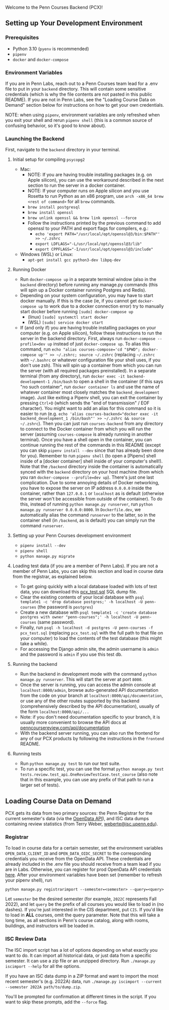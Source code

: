 Welcome to the Penn Courses Backend (PCX)!

## Setting up Your Development Environment

### Prerequisites

-   Python 3.10 (`pyenv` is recommended)
-   `pipenv`
-   `docker` and `docker-compose`

### Environment Variables

If you are in Penn Labs, reach out to a Penn Courses team lead for a .env file to
put in your `backend` directory. This will contain some sensitive credentials (which is why the file contents are not
pasted in this public README). If you are not in Penn Labs, see the "Loading Course Data on Demand" section below for instructions on how to get your own credentials.

NOTE: when using `pipenv`, environment variables are only refreshed when you exit your shell and rerun `pipenv shell` (this is a common source of confusing behavior, so it's good to know about).

### Launching the Backend

First, navigate to the `backend` directory in your terminal.

1. Initial setup for compiling `psycopg2`

    - Mac:
        - NOTE: If you are having trouble installing packages (e.g. on Apple silicon), you can use the workaround described in the next section to run the server in a docker container.
        - NOTE: If your computer runs on Apple silicon and you use Rosetta to run Python as an x86 program, use `arch -x86_64 brew <rest of command>` for all `brew` commands.
        - `brew install postgresql`
        - `brew install openssl`
        - `brew unlink openssl && brew link openssl --force`
        - Follow the instructions printed by the previous command to add openssl to your PATH and export flags for compilers, e.g.:
            - `echo 'export PATH="/usr/local/opt/openssl@3/bin:$PATH"' >> ~/.zshrc`
            - `export LDFLAGS="-L/usr/local/opt/openssl@3/lib"`
            - `export CPPFLAGS="-I/usr/local/opt/openssl@3/include"`
    - Windows (WSL) or Linux:
        - `apt-get install gcc python3-dev libpq-dev`

2. Running Docker
    - Run `docker-compose up` in a separate terminal window (also in the `backend` directory) before running any manage.py commands (this will spin up a Docker container running Postgres and Redis).
    - Depending on your system configuration, you may have to start docker manually. If this is the case (ie, if you cannot get `docker-compose up` to work due to a docker connection error) try to manually start docker before running `[sudo] docker-compose up`
        - (linux) `[sudo] systemctl start docker`
        - (WSL) `[sudo] service docker start`
    - If (and only if) you are having trouble installing packages on your computer (e.g. on Apple silicon), follow these instructions to run the server in the backend directory. First, always run `docker-compose --profile=dev up` instead of just `docker-compose up`. To alias this command, run `echo "alias courses-compose='cd "$PWD"; docker-compose up'" >> ~/.zshrc; source ~/.zshrc` (replacing `~/.zshrc` with `~/.bashrc` or whatever configuration file your shell uses, if you don't use zsh). This will spin up a container from which you can run the server (with all required packages preinstalled). In a separate terminal (from any directory), run `docker exec -it backend-development-1 /bin/bash` to open a shell in the container (if this says "no such container", run `docker container ls` and use the name of whatever container most closely matches the `backend_development` image). Just like exiting a Pipenv shell, you can exit the container by pressing `Ctrl+D` (which sends the "end of transmission" / EOF character). You might want to add an alias for this command so it is easier to run (e.g. `echo 'alias courses-backend="docker exec -it backend_development_1 /bin/bash"' >> ~/.zshrc && source ~/.zshrc`). Then you can just run `courses-backend` from any directory to connect to the Docker container from which you will run the server (assuming `courses-compose` is already running in another terminal).
    Once you have a shell open in the container, you can continue running the rest of the commands in this README (except you can skip `pipenv install --dev` since that has already been done for you). Remember to run `pipenv shell` (to open a [Pipenv] shell inside of a [docker container] shell inside of your computer's shell!). Note that the `/backend` directory inside the container is automatically synced with the `backend` directory on your host machine (from which you ran `docker-compose --profile=dev up`). There's just one last complication. Due to some annoying details of Docker networking, you have to expose the server on IP address `0.0.0.0` inside the container, rather than `127.0.0.1` or `localhost` as is default (otherwise the server won't be accessible from outside of the container). To do this, instead of running `python manage.py runserver`, run `python manage.py runserver 0.0.0.0:8000`. In `Dockerfile.dev`, we automatically alias the command `runserver` to the latter, so in the container shell (in `/backend`, as is default) you can simply run the command `runserver`.

3. Setting up your Penn Courses development environment

    - `pipenv install --dev`
    - `pipenv shell`
    - `python manage.py migrate`

4. Loading test data (if you are a member of Penn Labs). If you are not a member of Penn Labs, you can skip this section and load in course data from the registrar, as explained below.

    - To get going quickly with a local database loaded with lots of test data,
      you can download this [pcx_test.sql](https://penn-labs.slack.com/archives/CDDK7CB53/p1650211990189289)
      SQL dump file.
    - Clear the existing contents of your local database with `psql template1 -c 'drop database postgres;' -h localhost -U penn-courses` (the password is `postgres`)
    - Create a new database with `psql template1 -c 'create database postgres with owner "penn-courses";' -h localhost -U penn-courses` (same password).
    - Finally, run `psql -h localhost -d postgres -U penn-courses -f pcx_test.sql` (replacing `pcx_test.sql` with the full path to that file on your computer) to load
      the contents of the test database (this might take a while).
    - For accessing the Django admin site, the admin username is `admin` and the password is `admin` if you use this test db.

5. Running the backend

    - Run the backend in development mode with the command `python manage.py runserver`. This will start the server at port `8000`.
    - Once the server is running, you can access the admin console at `localhost:8000/admin`, browse auto-generated API documentation from the code on your branch at `localhost:8000/api/documentation`, or use any of the other routes supported by this backend (comprehensively described by the API documentation), usually of the form `localhost:8000/api/...`
    - Note: if you don't need documentation specific to your branch, it is usually more convenient to browse the API docs at [penncoursereview.com/api/documentation](https://penncoursereview.com/api/documentation)
    - With the backend server running, you can also run the frontend for any of our PCX products by following the instructions in the `frontend` README.

6. Running tests
    - Run `python manage.py test` to run our test suite.
    - To run a specific test, you can use the format `python manage.py test tests.review.test_api.OneReviewTestCase.test_course` (also note that in this example, you can use any prefix of that path to run a larger set of tests).

## Loading Course Data on Demand

PCX gets its data from two primary sources: the Penn Registrar for the
current semester's data (via the [OpenData API](https://app.swaggerhub.com/apis-docs/UPennISC/open-data/prod)),
and ISC data dumps containing review statistics (from Terry Weber, [weberte@isc.upenn.edu](mailto:weberte@isc.upenn.edu)).

### Registrar

To load in course data for a certain semester, set the environment variables
`OPEN_DATA_CLIENT_ID` and `OPEN_DATA_OIDC_SECRET` to the corresponding credentials you
receive from the OpenData API. These credentials are already included in the .env file you should receive from a team lead if you are in Labs. Otherwise, you can register for prod OpenData API credentials [here](https://hosted.apps.upenn.edu/PennOpenshiftCommandCenter_UI/PublicRestAccounts.aspx).
After your environment variables have been set (remember to refresh your pipenv shell), run

`python manage.py registrarimport --semester=<semester> --query=<query>`

Let `semester` be the desired semester (for example, `2022C` represents
Fall 2022), and let `query` be the prefix of all courses you would like to
load in (no dashes). If you're just interested in the CIS department, put `CIS`. If
you'd like to load in **ALL** courses, omit the query parameter. Note
that this will take a long time, as all sections in Penn's course catalog,
along with rooms, buildings, and instructors will be loaded in.

### ISC Review Data

The ISC import script has a lot of options depending on what exactly you want to do.
It can import all historical data, or just data from a specific semester. It can use
a zip file or an unzipped directory. Run `./manage.py iscimport --help` for all the
options.

If you have an ISC data dump in a ZIP format and want to import the most recent semester's (e.g. 2022A)
data, run `./manage.py iscimport --current --semester 2022A path/to/dump.zip`.

You'll be prompted for confirmation at different times in the script. If you want to skip these
prompts, add the `--force` flag.
